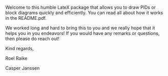 Welcome to this humble LateX package that allows you to draw PIDs or block diagrams quickly and efficiently. You can read all about how it works in the README.pdf.

We worked long and hard to bring this to you and we really hope that it helps you in you endeavors! If you would have any remarks or questions, then please do reach out!


Kind regards,

Roel Raike

Casper Janssen
